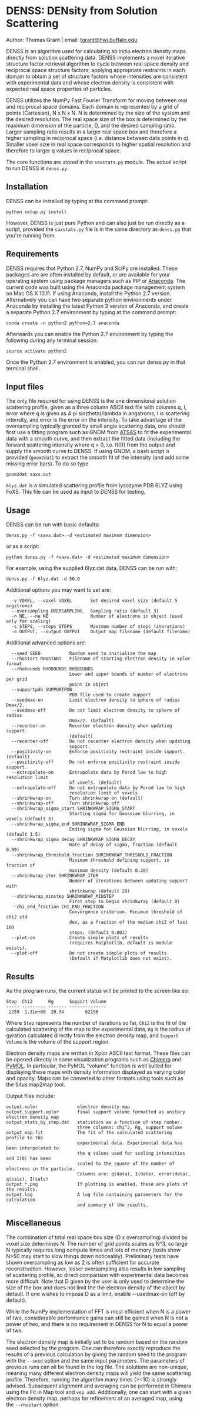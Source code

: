 # DENSS: DENsity from Solution Scattering

Author: Thomas Grant | email: tgrant@hwi.buffalo.edu

DENSS is an algorithm used for calculating ab initio electron density maps
directly from solution scattering data. DENSS implements a novel iterative
structure factor retrieval algorithm to cycle between real space density 
and reciprocal space structure factors, applying appropriate restraints in
each domain to obtain a set of structure factors whose intensities are 
consistent with experimental data and whose electron density is consistent
with expected real space properties of particles. 

DENSS utilizes the NumPy Fast Fourier Transform for moving between real and
reciprocal space domains. Each domain is represented by a grid of points 
(Cartesian), N x N x N. N is determined by the size of the system and the 
desired resolution. The real space size of the box is determined by the 
maximum dimension of the particle, D, and the desired sampling ratio. Larger
sampling ratio results in a larger real space box and therefore a higher 
sampling in reciprocal space (i.e. distance between data points in q). 
Smaller voxel size in real space corresponds to higher spatial resolution
and therefore to larger q values in reciprocal space.

The core functions are stored in the `saxstats.py` module. The actual script
to run DENSS is `denss.py`.

## Installation
DENSS can be installed by typing at the command prompt:
```
python setup.py install
```
However, DENSS is just pure Python and can also just be run directly as
a script, provided the `saxstats.py` file is in the same directory as
`denss.py` that you're running from.

## Requirements
DENSS requires that Python 2.7, NumPy and SciPy are installed. These packages are 
are often installed by default, or are available for your operating system
using package managers such as PIP or [Anaconda](https://www.continuum.io/downloads).
The current code was built using the Anaconda package management system 
on Mac OS X 10.11. If using Anaconda, install the Python 2.7 version. 
Alternatively you can have two separate python environments under Anaconda
by installing the latest Python 3 version of Anaconda, and create a separate
Python 2.7 environment by typing at the command prompt:
```
conda create -n python2 python=2.7 anaconda
```
Afterwards you can enable the Python 2.7 environment by typing the following
during any terminal session:
```
source activate python2
```
Once the Python 2.7 environment is enabled, you can run denss.py in that terminal
shell.

## Input files
The only file required for using DENSS is the one dimensional solution
scattering profile, given as a three column ASCII text file with columns
q, I, error where q is given as 4 pi sin(theta)/lambda in angstroms, I is
scattering intensity, and error is the error on the intensity. To take
advantage of the oversampling typically granted by small angle scattering
data, one should first use a fitting program such as GNOM from 
[ATSAS](https://www.embl-hamburg.de/biosaxs/software.html) to fit
the experimental data with a smooth curve, and then extract the fitted data
(including the forward scattering intensity where q = 0, i.e. I(0)) from
the output and supply the smooth curve to DENSS. If using GNOM, a bash
script is provided (```gnom2dat```) to extract the smooth fit of the 
intensity (and add some missing error bars). To do so type
```
gnom2dat saxs.out
```

`6lyz.dat` is a simulated scattering profile from lysozyme PDB 6LYZ using
FoXS. This file can be used as input to DENSS for testing.

## Usage
DENSS can be run with basic defaults:
```
denss.py -f <saxs.dat> -d <estimated maximum dimension> 
```
or as a script:
```
python denss.py -f <saxs.dat> -d <estimated maximum dimension> 
```
For example, using the supplied 6lyz.dat data, DENSS can be run with:
```
denss.py -f 6lyz.dat -d 50.0
```
Additional options you may want to set are:
```
  -v VOXEL, --voxel VOXEL       Set desired voxel size (default 5 angstroms)
  --oversampling OVERSAMPLING   Sampling ratio (default 3)
  -n NE, --ne NE                Number of electrons in object (used only for scaling)
  -s STEPS, --steps STEPS       Maximum number of steps (iterations)
  -o OUTPUT, --output OUTPUT    Output map filename (default filename)
```
Additional advanced options are:
```
  --seed SEED           Random seed to initialize the map
  --rhostart RHOSTART   Filename of starting electron density in xplor format
  --rhobounds RHOBOUNDS RHOBOUNDS
                        Lower and upper bounds of number of electrons per grid
                        point in object
  --supportpdb SUPPORTPDB
                        PDB file used to create support
  --usedmax-on          Limit electron density to sphere of radius Dmax/2.
  --usedmax-off         Do not limit electron density to sphere of radius
                        Dmax/2. (Default)
  --recenter-on         Recenter electron density when updating support.
                        (default)
  --recenter-off        Do not recenter electron density when updating
                        support.
  --positivity-on       Enforce positivity restraint inside support. (default)
  --positivity-off      Do not enforce positivity restraint inside support.
  --extrapolate-on      Extrapolate data by Porod law to high resolution limit
                        of voxels. (default)
  --extrapolate-off     Do not extrapolate data by Porod law to high
                        resolution limit of voxels.
  --shrinkwrap-on       Turn shrinkwrap on (default)
  --shrinkwrap-off      Turn shrinkwrap off
  --shrinkwrap_sigma_start SHRINKWRAP_SIGMA_START
                        Starting sigma for Gaussian blurring, in voxels (default 3)
  --shrinkwrap_sigma_end SHRINKWRAP_SIGMA_END
                        Ending sigma for Gaussian blurring, in voxels (default 1.5)
  --shrinkwrap_sigma_decay SHRINKWRAP_SIGMA_DECAY
                        Rate of decay of sigma, fraction (default 0.99)
  --shrinkwrap_threshold_fraction SHRINKWRAP_THRESHOLD_FRACTION
                        Minimum threshold defining support, in fraction of
                        maximum density (default 0.20)
  --shrinkwrap_iter SHRINKWRAP_ITER
                        Number of iterations between updating support with
                        shrinkwrap (default 20)
  --shrinkwrap_minstep SHRINKWRAP_MINSTEP
                        First step to begin shrinkwrap (default 0)
  --chi_end_fraction CHI_END_FRACTION
                        Convergence criterion. Minimum threshold of chi2 std
                        dev, as a fraction of the median chi2 of last 100
                        steps. (default 0.001)
  --plot-on             Create simple plots of results 
                        (requires Matplotlib, default is module exists).
  --plot-off            Do not create simple plots of results 
                        (Default if Matplotlib does not exist).
  ```

## Results
As the program runs, the current status will be printed to the screen like so:
```
Step  Chi2      Rg      Support Volume
----- --------- ------- --------------
 2259  1.31e+00  20.34        62196   
```
Where `Step` represents the number of iterations so far, `Chi2` is the fit of
the calculated scattering of the map to the experimental data, `Rg` is the
radius of gyration calculated directly from the electron density map, and
`Support Volume` is the volume of the support region.

Electron density maps are written in Xplor ASCII text format. These files can
be opened directly in some visualization programs such as 
[Chimera](http://www.rbvi.ucsf.edu/chimera/) and [PyMOL](https://www.pymol.org). 
In particular, the PyMOL "volume" function is well suited for displaying these
maps with density information displayed as varying color and opacity.
Maps can be converted to other formats using tools such as the Situs map2map tool.

Output files include:
```
output.xplor               electron density map
output_support.xplor       final support volume formatted as unitary electron density map
output_stats_by_step.dat   statistics as a function of step number.
                           three columns: chi^2, Rg, support volume
output_map.fit             The fit of the calculated scattering profile to the 
                           experimental data. Experimental data has been interpolated to
                           the q values used for scaling intensities and I(0) has been
                           scaled to the square of the number of electrons in the particle.
                           Columns are: q(data), I(data), error(data), q(calc), I(calc)
output_*.png               If plotting is enabled, these are plots of the results.
output.log                 A log file containing parameters for the calculation 
                           and summary of the results.
```

## Miscellaneous
The combination of total real space box size (D x oversampling) divided by 
voxel size determines N. The number of grid points scales as N^3, so large 
N typically requires long compute times and lots of memory (tests show N>50 may
start to slow things down noticeably). Preliminary tests have shown oversampling
as low as 2 is often sufficient for accurate reconstruction. However, lesser
oversampling also results in low sampling of scattering profile, so direct
comparison with experimental data becomes more difficult. Note that D given by 
the user is only used to determine the size of the box and does not limit the
the electron density of the object by default. If one wishes to impose D as a
limit, enable --usedmax-on (off by default). 

While the NumPy implementation of FFT is most efficient when N is a power of two,
considerable performance gains can still be gained when N is not a power of two,
and there is no requirement in DENSS for N to equal a power of two. 

The electron density map is initially set to be random based on the random seed
selected by the program. One can therefore exactly reproduce the results of a previous
calculation by giving the random seed to the program with the `--seed` option and
the same input parameters. The parameters of previous runs can all be found in the log file.
The solutions are non-unique, meaning many different electron density maps will yield
the same scattering profile. Therefore, running the algorithm many times (>=10) is
strongly advised. Subsequent alignment and averaging can be performed in Chimera
using the Fit in Map tool and `vop add`. Additionally, one can start with a
given electron density map, perhaps for refinement of an averaged map, using
the `--rhostart` option. 



